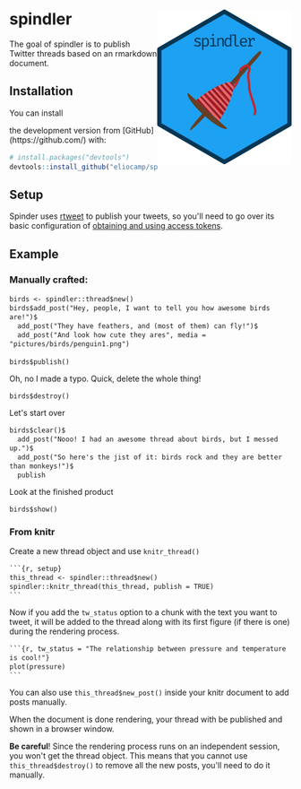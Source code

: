 
# spindler <img src='man/figures/logo.png' align="right" height="276" />

<!-- badges: start -->
<!-- badges: end -->

The goal of spindler is to publish Twitter threads based on an rmarkdown document. 

## Installation

You can install 

<!-- the released version of spindler from [CRAN](https://CRAN.R-project.org) with:

``` r
install.packages("spindler")
```

And  --> the development version from [GitHub](https://github.com/) with:

``` r
# install.packages("devtools")
devtools::install_github("eliocamp/spindler")
```

## Setup

Spinder uses [rtweet](https://rtweet.info) to publish your tweets, so you'll need to 
go over its basic configuration of [obtaining and using access tokens](https://rtweet.info/articles/auth.html).

## Example

### Manually crafted:

```{r, eval=FALSE}
birds <- spindler::thread$new()
birds$add_post("Hey, people, I want to tell you how awesome birds are!")$
  add_post("They have feathers, and (most of them) can fly!")$
  add_post("And look how cute they ares", media = "pictures/birds/penguin1.png")

birds$publish()
```

Oh, no I made a typo. Quick, delete the whole thing!
```{r, eval=FALSE}
birds$destroy()
```

Let's start over

```{r, eval=FALSE}
birds$clear()$
  add_post("Nooo! I had an awesome thread about birds, but I messed up.")$
  add_post("So here's the jist of it: birds rock and they are better than monkeys!")$
  publish
```

Look at the finished product
```{r, eval=FALSE}
birds$show()
```

### From knitr

Create a new thread object and use `knitr_thread()` 

````
```{r, setup}
this_thread <- spindler::thread$new()
spindler::knitr_thread(this_thread, publish = TRUE)
```
````

Now if you add the `tw_status` option to a chunk with the text you want to tweet, 
it will be added to the thread along with its first figure (if there is one) during
the rendering process.

````
```{r, tw_status = "The relationship between pressure and temperature is cool!"}
plot(pressure)
```
````

You can also use `this_thread$new_post()` inside your knitr document to add posts 
manually. 

When the document is done rendering, your thread with be published and shown in a 
browser window. 

**Be careful**! Since the rendering process runs on an independent session, you won't
get the thread object. This means that you cannot use `this_thread$destroy()` to 
remove all the new posts, you'll need to do it manually.
